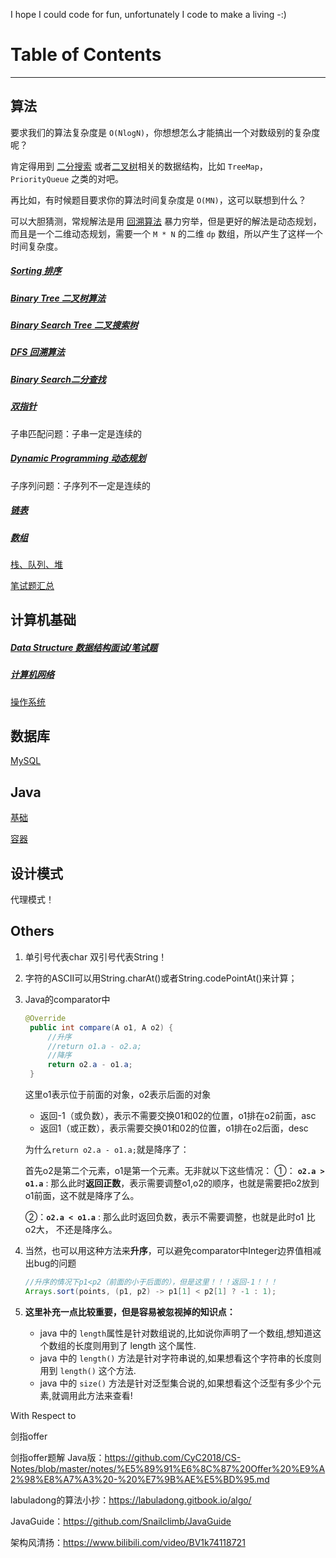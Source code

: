 I hope I could code for fun, unfortunately I code to make a living -:) 

# Table of Contents

------

## 算法

要求我们的算法复杂度是 `O(NlogN)`，你想想怎么才能搞出一个对数级别的复杂度呢？

肯定得用到 [二分搜索]() 或者<u>二叉树</u>相关的数据结构，比如 `TreeMap`，`PriorityQueue` 之类的对吧。

再比如，有时候题目要求你的算法时间复杂度是 `O(MN)`，这可以联想到什么？

可以大胆猜测，常规解法是用 [回溯算法]() 暴力穷举，但是更好的解法是动态规划，而且是一个二维动态规划，需要一个 `M * N` 的二维 `dp` 数组，所以产生了这样一个时间复杂度。

##### [Sorting 排序](./排序.md)

##### [Binary Tree 二叉树算法](./二叉树.md) 

##### [Binary Search Tree 二叉搜索树](./二叉搜索树.md)

##### [DFS 回溯算法](./回溯算法.md)

##### [Binary Search二分查找](./二分查找.md)

##### [双指针](./双指针.md)

子串匹配问题：子串一定是连续的

##### [Dynamic Programming 动态规划](./动态规划.md)

子序列问题：子序列不一定是连续的

##### [链表](./链表.md)

##### [数组](./数组.md)

[栈、队列、堆](./栈队列堆.md)

[笔试题汇总](./笔试题.md)



## 计算机基础

##### [Data Structure 数据结构面试/笔试题](./数据结构面试笔试题.md)

##### [计算机网络](./计算机网络.md)

[操作系统](./操作系统.md)

## 数据库

[MySQL](./数据库(mysql).md)

## Java

[基础](./Java基础.md)

[容器](./Java容器.md)

## 设计模式

代理模式！





## Others

1. 单引号代表char 双引号代表String！

2. 字符的ASCII可以用String.charAt()或者String.codePointAt()来计算；

3. Java的comparator中

    ```java
    @Override
     public int compare(A o1, A o2) {
         //升序
         //return o1.a - o2.a;
         //降序
         return o2.a - o1.a;
     }
    ```

    这里o1表示位于前面的对象，o2表示后面的对象

    - 返回-1（或负数），表示不需要交换01和02的位置，o1排在o2前面，asc
    - 返回1（或正数），表示需要交换01和02的位置，o1排在o2后面，desc

    为什么`return o2.a - o1.a;`就是降序了：

    首先o2是第二个元素，o1是第一个元素。无非就以下这些情况：
    ①： **`o2.a > o1.a`** : 那么此时**返回正数**，表示需要调整o1,o2的顺序，也就是需要把o2放到o1前面，这不就是降序了么。

    ②：**`o2.a < o1.a`** : 那么此时返回负数，表示不需要调整，也就是此时o1 比 o2大， 不还是降序么。

4. 当然，也可以用这种方法来**升序**，可以避免comparator中Integer边界值相减出bug的问题

    ```java
    //升序的情况下p1<p2（前面的小于后面的），但是这里！！！返回-1！！！
    Arrays.sort(points, (p1, p2) -> p1[1] < p2[1] ? -1 : 1);
    
    
    ```
    
    
    
5. **这里补充一点比较重要，但是容易被忽视掉的知识点：**

    - java 中的 `length`属性是针对数组说的,比如说你声明了一个数组,想知道这个数组的长度则用到了 length 这个属性.
    - java 中的 `length()` 方法是针对字符串说的,如果想看这个字符串的长度则用到 `length()` 这个方法.
    - java 中的 `size()` 方法是针对泛型集合说的,如果想看这个泛型有多少个元素,就调用此方法来查看!

    

With Respect to

剑指offer

剑指offer题解 Java版：https://github.com/CyC2018/CS-Notes/blob/master/notes/%E5%89%91%E6%8C%87%20Offer%20%E9%A2%98%E8%A7%A3%20-%20%E7%9B%AE%E5%BD%95.md

labuladong的算法小抄：https://labuladong.gitbook.io/algo/

JavaGuide：https://github.com/Snailclimb/JavaGuide

架构风清扬：https://www.bilibili.com/video/BV1k74118721
